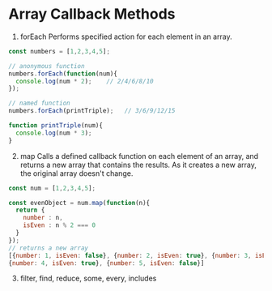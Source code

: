 # Array Callback Methods

1. forEach
Performs specified action for each element in an array.

```javascript
const numbers = [1,2,3,4,5];

// anonymous function
numbers.forEach(function(num){
  console.log(num * 2);    // 2/4/6/8/10
});

// named function
numbers.forEach(printTriple);   // 3/6/9/12/15

function printTriple(num){
  console.log(num * 3);   
}
```

2. map
Calls a defined callback function on each element of an array, and returns a new array that contains the results. As it creates a new array, the original array doesn't change.
```javascript
const num = [1,2,3,4,5];

const evenObject = num.map(function(n){
  return {
    number : n,
    isEven : n % 2 === 0
  }
});
// returns a new array
[{number: 1, isEven: false}, {number: 2, isEven: true}, {number: 3, isEven: false},
{number: 4, isEven: true}, {number: 5, isEven: false}]
```


3. filter, find, reduce, some, every, includes
